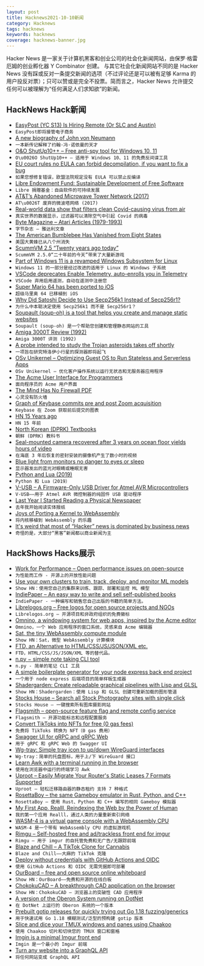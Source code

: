 ```yaml
---
layout: post
title: Hacknews2021-10-10新闻
category: Hacknews
tags: hacknews
keywords: hacknews
coverage: hacknews-banner.jpg
---
```


Hacker News 是一家关于计算机黑客和创业公司的社会化新闻网站，由保罗·格雷厄姆的创业孵化器 Y Combinator 创建。
与其它社会化新闻网站不同的是 Hacker News 没有踩或反对一条提交新闻的选项（不过评论还是可以被有足够 Karma 的用户投反对票）；只可以赞或是完全不投票。简而言之，Hacker News 允许提交任何可以被理解为“任何满足人们求知欲”的新闻。

## HackNews Hack新闻


- [EasyPost (YC S13) Is Hiring Remote (Or SLC and Austin)](https://www.easypost.com/careers)
- `EasyPost即将接管电子商务`
- [A new biography of John von Neumann](https://www.economist.com/books-and-arts/a-new-biography-explains-the-genius-of-john-von-neumann/21805346)
- `一本新传记解释了约翰·冯·诺依曼的天才`
- [O&O ShutUp10++ – Free anti-spy tool for Windows 10, 11](https://www.oo-software.com/en/shutup10)
- `O\u0026O ShutUp10++ – 适用于 Windows 10、11 的免费反间谍工具`
- [EU court rules no EULA can forbid decompilation, if you want to fix a bug](https://curia.europa.eu/juris/document/document.jsf?text=&docid=247056&pageIndex=0&doclang=en&mode=req&dir=&occ=first&part=1&cid=6413406)
- `如果您想修复错误，欧盟法院规定没有 EULA 可以禁止反编译`
- [Libre Endowment Fund: Sustainable Development of Free Software](https://www.fdl-lef.org/)
- `Libre 捐赠基金：自由软件的可持续发展`
- [AT&T’s Abandoned Microwave Tower Network (2017)](https://99percentinvisible.org/article/vintage-skynet-atts-abandoned-long-lines-microwave-tower-network/)
- `AT\u0026T 废弃的微波塔网络 (2017)`
- [Real-world data show that filters clean Covid-causing virus from air](https://www.nature.com/articles/d41586-021-02669-2)
- `真实世界的数据显示，过滤器可以清除空气中引起 Covid 的病毒`
- [Byte Magazine – Atari Articles (1979-1993)](https://archive.org/details/byte-magazine-atari-articles)
- `字节杂志 – 雅达利文章`
- [The American Bumblebee Has Vanished from Eight States](https://www.smithsonianmag.com/smart-news/american-bumblebee-has-vanished-from-eight-us-states-180978817/)
- `美国大黄蜂已从八个州消失`
- [ScummVM 2.5 “Twenty years ago today”](https://www.scummvm.org/news/20211009/)
- `ScummVM 2.5.0“二十年前的今天”带来了大量新游戏`
- [Part of Windows 11 is a revamped Windows Subsystem for Linux](https://arstechnica.com/gadgets/2021/10/the-best-part-of-windows-11-is-a-revamped-windows-subsystem-for-linux/)
- `Windows 11 的一部分是经过改进的适用于 Linux 的 Windows 子系统`
- [VSCode deprecates Enable Telemetry, auto-enrolls you in Telemetry](item?id=28812486)
- `VSCode 弃用启用遥测，自动在遥测中注册您`
- [Super Mario 64 has been ported to iOS](https://www.reddit.com/r/SM64PC/comments/q3nm9f/sm64_has_been_ported_to_ios/)
- `超级马里奥 64 已移植到 iOS`
- [Why Did Satoshi Decide to Use Secp256k1 Instead of Secp256r1?](https://dappworks.com/why-did-satoshi-decide-to-use-secp256k1-instead-of-secp256r1/)
- `为什么中本聪决定使用 Secp256k1 而不是 Secp256r1？`
- [Soupault (soup-oh) is a tool that helps you create and manage static websites](https://soupault.app/)
- `Soupault (soup-oh) 是一个帮助您创建和管理静态网站的工具`
- [Amiga 3000T Review (1992)](http://nl.aminet.net/docs/rview/Amiga3000T.txt)
- `Amiga 3000T 评测 (1992)`
- [A probe intended to study the Trojan asteroids takes off shortly](https://www.economist.com/science-and-technology/2021/10/09/a-probe-intended-to-study-the-trojan-asteroids-takes-off-shortly)
- `一项旨在研究特洛伊小行星的探测器即将起飞`
- [OSv Unikernel – Optimizing Guest OS to Run Stateless and Serverless Apps](https://www.p99conf.io/session/osv-unikernel-optimizing-guest-os-to-run-stateless-and-serverless-apps-in-the-cloud/)
- `OSv Unikernel – 优化客户操作系统以运行无状态和无服务器应用程序`
- [The Acme User Interface for Programmers](http://acme.cat-v.org/)
- `面向程序员的 Acme 用户界面`
- [The Mind Has No Firewall PDF](https://press.armywarcollege.edu/cgi/viewcontent.cgi?article=1871&context=parameters)
- `心灵没有防火墙`
- [Graph of Keybase commits pre and post Zoom acquisition](https://github.com/keybase/client/graphs/contributors)
- `Keybase 在 Zoom 获取前后提交的图表`
- [HN 15 Years ago](https://news.ycombinator.com/front?day=2006-10-09)
- `HN 15 年前`
- [North Korean (DPRK) Textbooks](https://archive.org/details/DPRKTexts)
- `朝鲜 (DPRK) 教科书`
- [Seal-mounted camera recovered after 3 years on ocean floor yields hours of video](https://www.cbc.ca/news/canada/nova-scotia/seal-camera-lost-at-sea-retrieved-offshore-nova-scotia-1.6204068)
- `在海底 3 年后恢复的密封安装的摄像机产生了数小时的视频`
- [Blue light from monitors no danger to eyes or sleep](https://www.aerzteblatt.de/nachrichten/127272/Blaues-Licht-von-Monitoren-laut-Fachgesellschaft-keine-Gefahr-fuer-Augen-oder-Schlaf)
- `显示器发出的蓝光对眼睛或睡眠无害`
- [Python and Lua (2019)](https://brmmm3.github.io/posts/2019/07/28/python_and_lua/)
- `Python 和 Lua（2019）`
- [V-USB – A Firmware-Only USB Driver for Atmel AVR Microcontrollers](https://www.obdev.at/products/vusb/index.html)
- `V-USB——用于 Atmel AVR 微控制器的纯固件 USB 驱动程序`
- [Last Year I Started Reading a Physical Newspaper](https://brianschrader.com/archive/last-year-i-started-reading-a-physical-newspaper/)
- `去年我开始阅读实体报纸`
- [Joys of Porting a Kernel to WebAssembly](https://medium.com/@raphael.outhier/joys-of-porting-a-kernel-to-webassembly-5f0124e71080)
- `将内核移植到 WebAssembly 的乐趣`
- [It's weird that most of “Hacker” news is dominated by business news](item?id=28812281)
- `奇怪的是，大部分“黑客”新闻都以商业新闻为主`


## HackShows Hacks展示

- [ Work for Performance – Open performance issues on open-source](https://www.workforperformance.com/)
- `为性能而工作 - 开源上的开放性能问题`
- [ Use your own clusters to train, track, deploy, and monitor ML models](https://iko.ai)
- `Show HN：使用您自己的集群来训练、跟踪、部署和监控 ML 模型`
- [ IndiePaper – An easy way to write and sell self-published books](https://indiepaper.me)
- `IndiePaper - 一种编写和销售您自己出版的书籍的简单方法。`
- [ Librelogos.org – Free logos for open source projects and NGOs](https://www.librelogos.org/)
- `Librelogos.org – 开源项目和非政府组织的免费徽标`
- [ Omnino, a windowing system for web apps, inspired by the Acme editor](https://github.com/bopwerks/omnino)
- `Omnino，一个 Web 应用程序的窗口系统，灵感来自 Acme 编辑器`
- [ Sat, the tiny WebAssembly compute module](https://github.com/suborbital/sat)
- `Show HN：Sat，微型 WebAssembly 计算模块`
- [ FTD, an Alternative to HTML/CSS/JS/JSON/XML etc.](https://www.fifthtry.com/ftd/)
- `FTD，HTML/CSS/JS/JSON/XML 等的替代品。`
- [ n.py − simple note taking CLI tool](https://git.bitmycode.com/sodimel/n)
- `n.py - 简单的笔记 CLI 工具`
- [ A simple boilerplate generator for your node express back end project](https://github.com/gunvantsr/expressgen)
- `一个用于 node express 后端项目的简单样板生成器`
- [ Shadergarden: Create reloadable graphical pipelines with Lisp and GLSL](https://blog.tonari.no/shadergarden)
- `Show HN：Shadergarden：使用 Lisp 和 GLSL 创建可重新加载的图形管道`
- [ Stocks House – Search all Stock Photography sites with single click](https://stockshouse.co)
- `Stocks House – 一键搜索所有图库摄影网站`
- [ Flagsmith – open-source feature flag and remote config service](https://github.com/Flagsmith/flagsmith)
- `Flagsmith – 开源功能标志和远程配置服务`
- [ Convert TikToks into NFTs for free (0 gas fees)](https://sqillful.com/)
- `免费将 TikToks 转换为 NFT（0 gas 费用）`
- [ Swagger UI for gRPC and gRPC Web](https://blog.gendocu.com/posts/gendocu-v0.4-beta-release/)
- `用于 gRPC 和 gRPC Web 的 Swagger UI`
- [ Wg-tray: Simple tray icon to up/down WireGuard interfaces](https://wg-tray.arcanite.ch/)
- `Wg-tray：简单的托盘图标，用于上/下 WireGuard 接口`
- [ Learn Awk with a terminal running in the browser](https://sandbox.bio/tutorials?id=awk-intro)
- `使用在浏览器中运行的终端学习 Awk`
- [ Uproot – Easily Migrate Your Router's Static Leases 7 Formats Supported](https://github.com/GeekVisit/uproot)
- `Uproot – 轻松迁移路由器的静态租约 支持 7 种格式`
- [ RosettaBoy – the same Gameboy emulator in Rust, Python, and C++](https://github.com/shish/rosettaboy)
- `RosettaBoy – 使用 Rust、Python 和 C++ 编写的相同 Gameboy 模拟器`
- [ My First App, Realll, Reindexing the Web by the Power of Human](https://realll.co/)
- `我的第一个应用 Realll，通过人类的力量重新索引网络`
- [ WASM-4 is a virtual game console with a WebAssembly CPU](https://wasm4.org/)
- `WASM-4 是一个带有 WebAssembly CPU 的虚拟游戏机`
- [ Rimgu – Self-hosted free and ad/trackless front end for imgur](https://codeberg.org/3np/rimgu)
- `Rimgu – 用于 imgur 的自托管免费和无广告/无跟踪前端`
- [ Blaze and Chill – A TikTok Clone for Cannabis](https://play.google.com/store/apps/details?id=com.blazeandchill&amp;hl=en_US&amp;gl=US)
- `Blaze and Chill——大麻的 TikTok 克隆`
- [ Deploy without credentials with GitHub Actions and OIDC](https://blog.alexellis.io/deploy-without-credentials-using-oidc-and-github-actions/)
- `使用 GitHub Actions 和 OIDC 无需凭据即可部署`
- [ OurBoard – free and open source online whiteboard](https://www.ourboard.io/)
- `Show HN：OurBoard——免费和开源的在线白板`
- [ ChokokuCAD – A breakthrough CAD application on the browser](https://github.com/itta611/ChokokuCAD/blob/main/README.md)
- `Show HN：ChokokuCAD – 浏览器上的突破性 CAD 应用程序`
- [ A version of the Oberon System running on DotNet](http://software.rochus-keller.ch/OberonSystem_SDL_CLI_Assemblies.zip)
- `在 DotNet 上运行的 Oberon 系统的一个版本`
- [ Prebuilt gotip releases for quickly trying out Go 1.18 fuzzing/generics](https://github.com/clean8s/gotip-built)
- `用于快速试用 Go 1.18 模糊测试/泛型的预构建 gotip 版本`
- [ Slice and dice your TMUX windows and panes using Chaakoo](item?id=28810395)
- `使用 Chaakoo 切片和切块您的 TMUX 窗口和窗格`
- [ Imgin is a minimal Imgur front end](https://imgin.voidnet.tech/)
- `Imgin 是一个最小的 Imgur 前端`
- [ Turn any website into a GraphQL API](https://twitter.com/lopezjurip/status/1446918053070053377)
- `将任何网站变成 GraphQL API`

